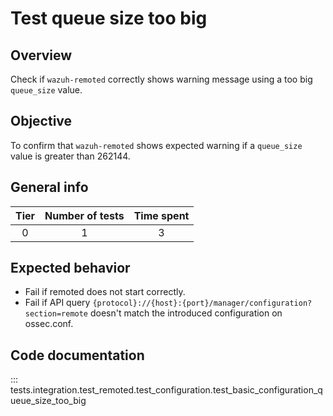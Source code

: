 # Test queue size too big

## Overview 

Check if `wazuh-remoted` correctly shows warning message using a too big `queue_size` value.

## Objective

To confirm that `wazuh-remoted` shows expected warning if a `queue_size` value is greater than 262144.

## General info

|Tier | Number of tests | Time spent |
|:--:|:--:|:--:|
| 0 | 1 | 3 |

## Expected behavior

- Fail if remoted does not start correctly.
- Fail if API query `{protocol}://{host}:{port}/manager/configuration?section=remote` doesn't 
  match the introduced configuration on ossec.conf.

## Code documentation

::: tests.integration.test_remoted.test_configuration.test_basic_configuration_queue_size_too_big
